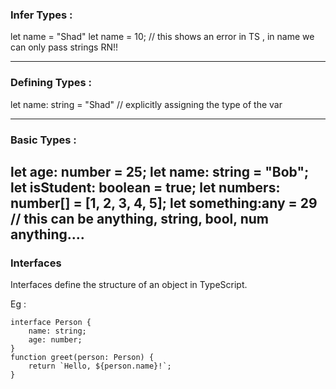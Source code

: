 ### Infer Types :
let name = "Shad"
let name = 10; // this shows an error in TS , in name we can only pass strings RN!!

---------------

### Defining Types :
let name: string = "Shad" // explicitly assigning the type of the var

--------------------------

### Basic Types :
let age: number = 25;
let name: string = "Bob";
let isStudent: boolean = true;
let numbers: number[] = [1, 2, 3, 4, 5];
let something:any = 29 // this can be anything, string, bool, num anything....
--------------------------

### Interfaces
Interfaces define the structure of an object in TypeScript.

Eg :
```
interface Person {
    name: string;
    age: number;
}
function greet(person: Person) {
    return `Hello, ${person.name}!`;
}
```
